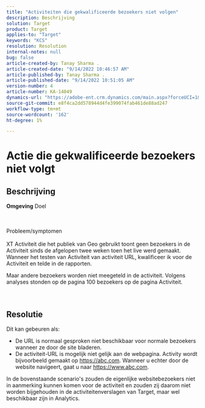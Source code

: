 ```yaml
---
title: "Activiteiten die gekwalificeerde bezoekers niet volgen"
description: Beschrijving
solution: Target
product: Target
applies-to: "Target"
keywords: "KCS"
resolution: Resolution
internal-notes: null
bug: false
article-created-by: Tanay Sharma .
article-created-date: "9/14/2022 10:46:57 AM"
article-published-by: Tanay Sharma .
article-published-date: "9/14/2022 10:51:05 AM"
version-number: 4
article-number: KA-14049
dynamics-url: "https://adobe-ent.crm.dynamics.com/main.aspx?forceUCI=1&pagetype=entityrecord&etn=knowledgearticle&id=eb27b88a-1a34-ed11-9db1-002248086735"
source-git-commit: e8f4ca2dd578944d4fe399074fab461de88ad247
workflow-type: tm+mt
source-wordcount: '162'
ht-degree: 1%

---
```


# Actie die gekwalificeerde bezoekers niet volgt

## Beschrijving

<b>Omgeving</b>
Doel


<br><br>Probleem/symptomen<br><br>
XT Activiteit die het publiek van Geo gebruikt toont geen bezoekers in de Activiteit sinds de afgelopen twee weken toen het live werd gemaakt. Wanneer het testen van Activiteit van activiteit URL, kwalificeer ik voor de Activiteit en telde in de rapporten.



Maar andere bezoekers worden niet meegeteld in de activiteit. Volgens analyses stonden op de pagina 100 bezoekers op de pagina Activiteit.
<br><br> <br>

## Resolutie


Dit kan gebeuren als:

- De URL is normaal gesproken niet beschikbaar voor normale bezoekers wanneer ze door de site bladeren.
- De activiteit-URL is mogelijk niet gelijk aan de webpagina. Activity wordt bijvoorbeeld gemaakt op https://abc.com. Wanneer u echter door de website navigeert, gaat u naar https://www.abc.com.


In de bovenstaande scenario&#39;s zouden de eigenlijke websitebezoekers niet in aanmerking kunnen komen voor de activiteit en zouden zij daarom niet worden bijgehouden in de activiteitenverslagen van Target, maar wel beschikbaar zijn in Analytics.
